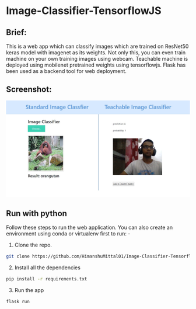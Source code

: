# Image-Classifier-TensorflowJS

## Brief:
This is a web app which can classify images which are trained on ResNet50 keras model with imagenet as its weights.
Not only this, you can even train machine on your own training images using webcam. Teachable machine is deployed using mobilenet pretrained weights using tensorflowjs. Flask has been used as a backend tool for web deployment.

## Screenshot:
![](demo_screenshot.jpg)

## Run with python
Follow these steps to run the web application. You can also create an environment using conda or virtualenv first to run: -

1. Clone the repo.

```sh
git clone https://github.com/HimanshuMittal01/Image-Classifier-TensorflowJS.git
```

2. Install all the dependencies

```sh
pip install -r requirements.txt
```

3. Run the app

```sh
flask run
```
